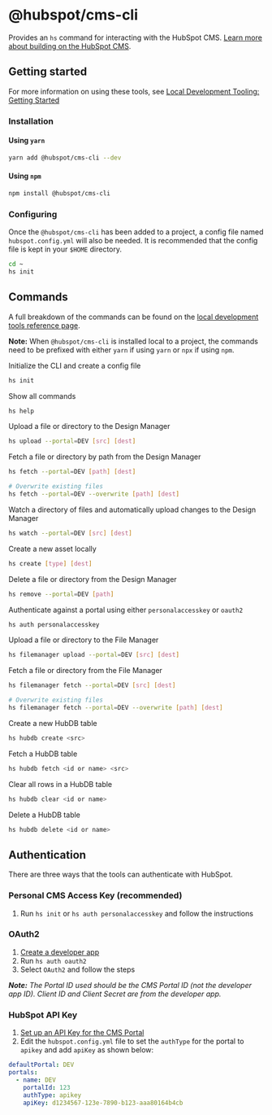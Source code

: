 # @hubspot/cms-cli

Provides an `hs` command for interacting with the HubSpot CMS. [Learn more about building on the HubSpot CMS](https://designers.hubspot.com/docs/key-concepts).

## Getting started

For more information on using these tools, see [Local Development Tooling: Getting Started](https://designers.hubspot.com/tutorials/getting-started-with-local-development)

### Installation

#### Using `yarn`

```bash
yarn add @hubspot/cms-cli --dev
```

#### Using `npm`

```bash
npm install @hubspot/cms-cli
```

### Configuring

Once the `@hubspot/cms-cli` has been added to a project, a config file named `hubspot.config.yml` will also be needed. It is recommended that the config file is kept in your `$HOME` directory.

```bash
cd ~
hs init
````

## Commands
A full breakdown of the commands can be found on the [local development tools reference page](https://designers.hubspot.com/docs/developer-reference/local-development-cms-cli).

**Note:** When `@hubspot/cms-cli` is installed local to a project, the commands need to be prefixed with either `yarn` if using `yarn` or `npx` if using `npm`.

Initialize the CLI and create a config file

```bash
hs init
```

Show all commands

```bash
hs help
```

Upload a file or directory to the Design Manager

```bash
hs upload --portal=DEV [src] [dest]
```

Fetch a file or directory by path from the Design Manager

```bash
hs fetch --portal=DEV [path] [dest]

# Overwrite existing files
hs fetch --portal=DEV --overwrite [path] [dest]
```

Watch a directory of files and automatically upload changes to the Design Manager

```bash
hs watch --portal=DEV [src] [dest]
```

Create a new asset locally

```bash
hs create [type] [dest]
```

Delete a file or directory from the Design Manager

```bash
hs remove --portal=DEV [path]
```

Authenticate against a portal using either `personalaccesskey` or `oauth2`

```bash
hs auth personalaccesskey
```

Upload a file or directory to the File Manager

```bash
hs filemanager upload --portal=DEV [src] [dest]
```

Fetch a file or directory from the File Manager

```bash
hs filemanager fetch --portal=DEV [src] [dest]

# Overwrite existing files
hs filemanager fetch --portal=DEV --overwrite [path] [dest]
```

Create a new HubDB table

```bash
hs hubdb create <src>
```

Fetch a HubDB table

```bash
hs hubdb fetch <id or name> <src>
```

Clear all rows in a HubDB table

```bash
hs hubdb clear <id or name>
```

Delete a HubDB table

```bash
hs hubdb delete <id or name>
```


## Authentication

There are three ways that the tools can authenticate with HubSpot.

### Personal CMS Access Key (recommended)

1. Run `hs init` or `hs auth personalaccesskey` and follow the instructions

### OAuth2

1. [Create a developer app](https://developers.hubspot.com/docs/faq/how-do-i-create-an-app-in-hubspot)
2. Run `hs auth oauth2`
3. Select `OAuth2` and follow the steps

_**Note:** The Portal ID used should be the CMS Portal ID (not the developer app ID). Client ID and Client Secret are from the developer app._

### HubSpot API Key

1. [Set up an API Key for the CMS Portal](https://knowledge.hubspot.com/articles/kcs_article/integrations/how-do-i-get-my-hubspot-api-key)
2. Edit the `hubspot.config.yml` file to set the `authType` for the portal to `apikey` and add `apiKey` as shown below:

```yaml
defaultPortal: DEV
portals:
  - name: DEV
    portalId: 123
    authType: apikey
    apiKey: d1234567-123e-7890-b123-aaa80164b4cb
```

